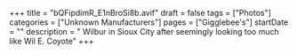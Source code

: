+++
title = "bQFipdimR_E1nBroSi8b.avif"
draft = false
tags = ["Photos"]
categories = ["Unknown Manufacturers"]
pages = ["Gigglebee's"]
startDate = ""
description = " Wilbur in Sioux City after seemingly looking too much like Wil E. Coyote"
+++
